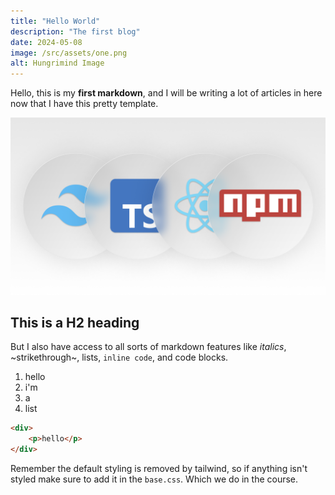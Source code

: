 ```yaml
---
title: "Hello World"
description: "The first blog"
date: 2024-05-08
image: /src/assets/one.png
alt: Hungrimind Image
---
```


Hello, this is my **first markdown**, and I will be writing a lot of articles in here now that I have this pretty template.

![Third Image](../../assets/three.png)

## This is a H2 heading
But I also have access to all sorts of markdown features like *italics*, ~strikethrough~, lists, `inline code`, and code blocks.

1. hello
2. i'm
3. a
4. list

```html
<div>
    <p>hello</p>
</div>
```

Remember the default styling is removed by tailwind, so if anything isn't styled make sure to add it in the `base.css`. Which we do in the course.